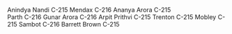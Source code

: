 Anindya Nandi C-215
Mendax        C-216
Ananya Arora  C-215   
Parth         C-216
Gunar Arora   C-216
Arpit Prithvi C-215 
Trenton       C-215 
Mobley        C-215 
Sambot        C-216
Barrett Brown C-215
